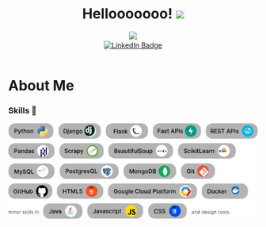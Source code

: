<div id="header" align="center">
    <h1>
  Hellooooooo!
  <img src="https://media.giphy.com/media/hvRJCLFzcasrR4ia7z/giphy.gif" width="30px"/>
</h1>
  <img src="https://media1.giphy.com/media/3kPDmoWdBpQPNhCnUG/giphy.gif" width="300"/>
  <div id="badges">
  <a href="https://www.linkedin.com/in/daniel-gonzalez-2b621a1b2">
    <img src="https://img.shields.io/badge/LinkedIn-blue?style=for-the-badge&logo=linkedin&logoColor=white" alt="LinkedIn Badge"/>
  </a>
</div>
  <img src="https://komarev.com/ghpvc/?username=DazzioD2G&style=flat-square&color=blue" alt=""/>
</div>



# About Me
### Skills 💪
<div>
  <img src="Static/Skills.svg" title="Skills" alt="Skills"/>&nbsp;
</div>
